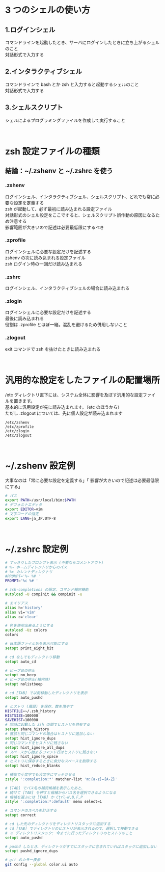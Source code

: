 # 3 つのシェルの使い方

## 1.ログインシェル

コマンドラインを起動したとき、サーバにログインしたときに立ち上がるシェルのこと  
対話形式で入力する

## 2.インタラクティブシェル

コマンドラインで bash とか zsh と入力すると起動するシェルのこと  
対話形式で入力する

## 3.シェルスクリプト

シェルによるプログラミングファイルを作成して実行すること

<br />

# zsh 設定ファイルの種類

## 結論：~/.zshenv と ~/.zshrc を使う

### .zshenv

ログインシェル、インタラクティブシェル、シェルスクリプト、どれでも常に必要な設定を定義する  
zsh が起動して、必ず最初に読み込まれる設定ファイル  
対話形式のシェル設定をここですると、シェルスクリプト誤作動の原因になるため注意する  
影響範囲が大きいので記述は必要最低限にするべき

### .zprofile

ログインシェルに必要な設定だけを記述する  
zshenv の次に読み込まれる設定ファイル  
zsh ログイン時の一回だけ読み込まれる

### .zshrc

ログインシェル、インタラクティブシェルの場合に読み込まれる

### .zlogin

ログインシェルに必要な設定だけを記述する  
最後に読み込まれる  
役割は .zprofile とほぼ一緒。混乱を避けるため併用しないこと

### .zlogout

exit コマンドで zsh を抜けたときに読み込まれる

<br />

# 汎用的な設定をしたファイルの配置場所

/etc ディレクトリ直下には、システム全体に影響を及ぼす汎用的な設定ファイルを置きます。  
基本的に汎用設定が先に読み込まれます。（etc のほうから）  
ただし .zlogout については、先に個人設定が読み込まれます

```
/etc/zshenv
/etc/zprofile
/etc/zlogin
/etc/zlogout
```

<br />

# ~/.zshenv 設定例

大事なのは「常に必要な設定を定義する」「 影響が大きいので記述は必要最低限にする」

```zsh
# パス
export PATH=/usr/local/bin:$PATH
# デフォルトエディタ
export EDITOR=vim
# 文字コードの指定
export LANG=ja_JP.UTF-8
```

<br />

# ~/.zshrc 設定例

```zsh
# すっきりしたプロンプト表示 (不要ならコメントアウト)
# %~ ホームディレクトリからのパス
# %c カレントディレクトリ
#PROMPT='%~ %# '
PROMPT='%c %# '

# zsh-completions の設定。コマンド補完機能
autoload -U compinit && compinit -u

# エイリアス
alias h='history'
alias vi='vim'
alias c='clear'

# 色を使用出来るようにする
autoload -Uz colors
colors

# 日本語ファイル名を表示可能にする
setopt print_eight_bit

# cd なしでもディレクトリ移動
setopt auto_cd

# ビープ音の停止
setopt no_beep
# ビープ音の停止(補完時)
setopt nolistbeep

# cd [TAB] で以前移動したディレクトリを表示
setopt auto_pushd

# ヒストリ (履歴) を保存、数を増やす
HISTFILE=~/.zsh_history
HISTSIZE=100000
SAVEHIST=100000
# 同時に起動した zsh の間でヒストリを共有する
setopt share_history
# 直前と同じコマンドの場合はヒストリに追加しない
setopt hist_ignore_dups
# 同じコマンドをヒストリに残さない
setopt hist_ignore_all_dups
# スペースから始まるコマンド行はヒストリに残さない
setopt hist_ignore_space
# ヒストリに保存するときに余分なスペースを削除する
setopt hist_reduce_blanks

# 補完で小文字でも大文字にマッチさせる
zstyle ':completion:*' matcher-list 'm:{a-z}={A-Z}'

# [TAB] でパス名の補完候補を表示したあと、
# 続けて [TAB] を押すと候補からパス名を選択できるようになる
# 候補を選ぶには [TAB] か Ctrl-N,B,F,P
zstyle ':completion:*:default' menu select=1

# コマンドのスペルを訂正する
setopt correct

# cd した先のディレクトリをディレクトリスタックに追加する
# cd [TAB] でディレクトリのヒストリが表示されるので、選択して移動できる
# ※ ディレクトリスタック: 今までに行ったディレクトリのヒストリのこと
setopt auto_pushd

# pushd したとき、ディレクトリがすでにスタックに含まれていればスタックに追加しない
setopt pushd_ignore_dups

# git のカラー表示
git config --global color.ui auto
```
